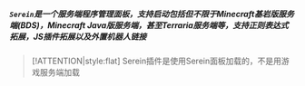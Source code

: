 ##### `Serein`是一个服务端程序管理面板，支持启动包括但不限于Minecraft基岩版服务端(BDS)，Minecraft Java版服务端，甚至Terraria服务端等，支持正则表达式拓展，JS插件拓展以及外置机器人链接

> [!ATTENTION|style:flat]
> Serein插件是使用Serein面板加载的，不是用游戏服务端加载